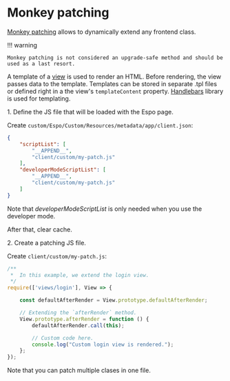 # Monkey patching

[Monkey patching](https://en.wikipedia.org/wiki/Monkey_patch) allows to dynamically extend any frontend class.


!!! warning

    Monkey patching is not considered an upgrade-safe method and should be used as a last resort.

A template of a [view](../view.md) is used to render an HTML. Before rendering, the view passes data to the template. Templates can be stored in separate .tpl files or defined right in a the view's `templateContent` property. [Handlebars](https://handlebarsjs.com) library is used for templating.

1\. Define the JS file that will be loaded with the Espo page.

Create `custom/Espo/Custom/Resources/metadata/app/client.json`:

```json
{
    "scriptList": [
        "__APPEND__",
        "client/custom/my-patch.js"
    ],
    "developerModeScriptList": [
        "__APPEND__",
        "client/custom/my-patch.js"
    ]
}
```

Note that *developerModeScriptList* is only needed when you use the developer mode.

After that, clear cache.

2\. Create a patching JS file.

Create `client/custom/my-patch.js`:

```js
/**
 *  In this example, we extend the login view.
 */
require(['views/login'], View => {

    const defaultAfterRender = View.prototype.defaultAfterRender;

    // Extending the `afterRender` method.
    View.prototype.afterRender = function () {
        defaultAfterRender.call(this);

        // Custom code here.
        console.log("Custom login view is rendered.");
    };
});
```

Note that you can patch multiple clases in one file.
